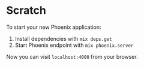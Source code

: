 # Scratch

To start your new Phoenix application:

1. Install dependencies with `mix deps.get`
2. Start Phoenix endpoint with `mix phoenix.server`

Now you can visit `localhost:4000` from your browser.
